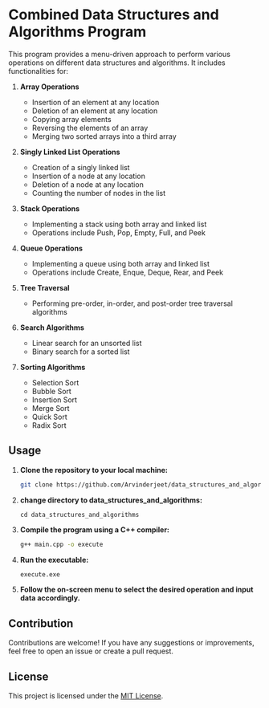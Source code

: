 # Combined Data Structures and Algorithms Program

This program provides a menu-driven approach to perform various operations on different data structures and algorithms. It includes functionalities for:

1. **Array Operations**
   - Insertion of an element at any location
   - Deletion of an element at any location
   - Copying array elements
   - Reversing the elements of an array
   - Merging two sorted arrays into a third array

2. **Singly Linked List Operations**
   - Creation of a singly linked list
   - Insertion of a node at any location
   - Deletion of a node at any location
   - Counting the number of nodes in the list

3. **Stack Operations**
   - Implementing a stack using both array and linked list
   - Operations include Push, Pop, Empty, Full, and Peek

4. **Queue Operations**
   - Implementing a queue using both array and linked list
   - Operations include Create, Enque, Deque, Rear, and Peek

5. **Tree Traversal**
   - Performing pre-order, in-order, and post-order tree traversal algorithms

6. **Search Algorithms**
   - Linear search for an unsorted list
   - Binary search for a sorted list

7. **Sorting Algorithms**
   - Selection Sort
   - Bubble Sort
   - Insertion Sort
   - Merge Sort
   - Quick Sort
   - Radix Sort

## Usage

1. **Clone the repository to your local machine:**

   ```bash
   git clone https://github.com/Arvinderjeet/data_structures_and_algorithms.git
   ```
2. **change directory to data_structures_and_algorithms:**
   ```
   cd data_structures_and_algorithms
   ```
   
3. **Compile the program using a C++ compiler:**

   ```bash
   g++ main.cpp -o execute
   ```

4. **Run the executable:**

   ```bash
   execute.exe
   ```

5. **Follow the on-screen menu to select the desired operation and input data accordingly.**

## Contribution

Contributions are welcome! If you have any suggestions or improvements, feel free to open an issue or create a pull request.

## License

This project is licensed under the [MIT License](LICENSE).
